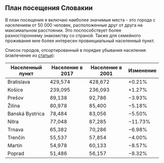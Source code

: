 ## План посещения Словакии

В план посещения я включаю наиболее значимые места - это города с населением от 50 000 человек, расположенные друг от друга на максимальном расстоянии. Это поспособствует более разностороннему знакомству со страной. Также для семейного проживания мне более интересен провинциальный населенный пункт.

Список городов, отсортированный в порядке убывания населения (извлечение из [статьи](https://en.wikipedia.org/wiki/List_of_cities_and_towns_in_Slovakia)):

Населенный пункт | Население в 2017 | Население в 2001 | Изменение
--- | --- | --- | ---
Bratislava |	429,574 |	428,672 |	+0.21%
Košice |	239,095 |	236,093 |	+1.27%
Prešov |	89,138 |	92,786 |	−3.93%
Žilina |	80,978 |	85,400 |	−5.18%
Banská Bystrica	| 78,484 |	83,056 |	−5.50%
Nitra |	77,048 |	87,285 |	−11.73%
Trnava |	65,382 |	70,286 |	−6.98%
Trenčín	| 55,537 |	57,854 |	−4.00%
Martin |	54,978 |	60,133 |	−8.57%
Poprad |	51,486 |	56,157 |	−8.32%
